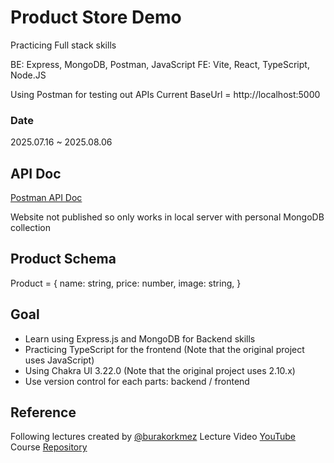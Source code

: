 # Product Store Demo

Practicing Full stack skills

BE: Express, MongoDB, Postman, JavaScript
FE: Vite, React, TypeScript, Node.JS

Using Postman for testing out APIs
Current BaseUrl = http://localhost:5000

### Date
2025.07.16 ~ 2025.08.06

## API Doc

[Postman API Doc](https://documenter.getpostman.com/view/39978301/2sB34mjJcr)

Website not published so only works in local server with personal MongoDB collection

## Product Schema

Product = {
  name: string,
  price: number,
  image: string,
}

## Goal

- Learn using Express.js and MongoDB for Backend skills
- Practicing TypeScript for the frontend (Note that the original project uses JavaScript)
- Using Chakra UI 3.22.0 (Note that the original project uses 2.10.x)
- Use version control for each parts: backend / frontend

<!-- ## Future Additional Features

- Password added to delete/update products to limit authority -->

## Reference

Following lectures created by [@burakorkmez](https://github.com/burakorkmez)
Lecture Video [YouTube](https://youtu.be/MDZC8VDZnV8?si=AN7L8Pu1t7_gpQYl)
Course [Repository](https://github.com/burakorkmez/mern-crash-course)